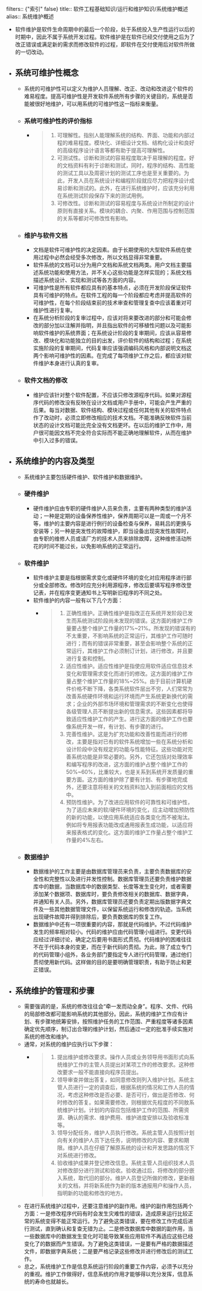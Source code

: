 filters:: {"索引" false}
title:: 软件工程基础知识/运行和维护知识/系统维护概述
alias:: 系统维护概述

- 软件维护是软件生命周期中的最后一个阶段，处于系统投入生产性运行以后的时期中，因此不属于系统开发过程。软件维护是在软件已经交付使用之后为了改正错误或满足新的需求而修改软件的过程，即软件在交付使用后对软件所做的一切改动。
- ## 系统可维护性概念
	- 系统的可维护性可以定义为维护人员理解、改正、改动和改进这个软件的难易程度。提高可维护性是开发软件系统所有步骤的关键目的，系统是否能被很好地维护，可以用系统的可维护性这一指标来衡量。
	- ### 系统可维护性的评价指标
		- > 1. 可理解性。指别人能理解系统的结构、界面、功能和内部过程的难易程度。模块化、详细设计文档、结构化设计和良好的高级程序设计语言等都有助于提高可理解性。
		  > 2. 可测试性。诊断和测试的容易程度取决于易理解的程度。好的文档资料有利于诊断和测试，同时，程序的结构、高性能的测试工具以及周密计划的测试工序也是至关重要的。为此，开发人员在系统设计和编程阶段就应尽力把程序设计成易诊断和测试的。此外，在进行系统维护时，应该充分利用在系统测试阶段保存下来的测试用例。
		  > 3. 可修改性。诊断和测试的容易程度与系统设计所制定的设计原则有直接关系。模块的耦合、内聚、作用范围与控制范围的关系等都对可修改性有影响。
	- ### 维护与软件文档
		- 文档是软件可维护性的决定因素。由于长期使用的大型软件系统在使用过程中必然会经受多次修改，所以文档显得非常重要。
		- 软件系统的文档可以分为用户文档和系统文档两类。用户文档主要描述系统功能和使用方法，并不关心这些功能是怎样实现的；系统文档描述系统设计、实现和测试等各方面的内容。
		- 可维护性是所有软件都应具有的基本特点，必须在开发阶段保证软件具有可维护的特点。在软件工程的每一个阶段都应考虑并提高软件的可维护性，在每个阶段结束前的技术审查和管理复查中应该着重对可维护性进行复审。
		- 在系统分析阶段的复审过程中，应该对将来要改进的部分和可能会修改的部分加以注解并指明，并且指出软件的可移植性问题以及可能影响软件维护的系统界面；在系统设计阶段的复审期间，应该从容易修改、模块化和功能独立的目的出发，评价软件的结构和过程；在系统实施阶段的复审期间，代码复审应该强调编码风格和内部说明文档这两个影响可维护性的因素。在完成了每项维护工作之后，都应该对软件维护本身进行认真的复审。
	- ### 软件文档的修改
		- 维护应该针对整个软件配置，不应该只修改源程序代码。如果对源程序代码的修改没有反映在设计文档或用户手册中，可能会产生严重的后果。每当对数据、软件结构、模块过程或任何其他有关的软件特点作了改动时，必须立即修改相应的技术文档。不能准确反映软件当前状态的设计文档可能比完全没有文档更坏。在以后的维护工作中，用户很可能因文档不完全符合实际而不能正确地理解软件，从而在维护中引入过多的错误。
- ## 系统维护的内容及类型
	- 系统维护主要包括硬件维护、软件维护和数据维护。
	- ### 硬件维护
		- 硬件维护应由专职的硬件维护人员来负责，主要有两种类型的维护活动；一种是定期的设备保养性维护，保养周期可以是一周或一个月不等，维护的主要内容是进行例行的设备检查与保养，易耗吕的更换与安装等；另一种是突发性的故障维护，即当设备出现突发性故障时，由专职的维修人员或请厂方的技术人员来排除故障，这种维修活动所花的时间不能过长，以免影响系统的正常运行。
	- ### 软件维护
		- 软件维护主要是指根据需求变化或硬件环境的变化对应用程序进行部分或全部修改。修改时应充分利用源程序，修改后要填写程序修改登记表，并在程序变更通知书上写明新旧程序的不同之处。
		- 软件维护的内容一般有以下几个方面：
			- > 1. 正确性维护。正确性维护是指改正在系统开发阶段已发生而系统测试阶段尚未发现的错误。这方面的维护工作量要占整个维护工作量的17%~21%。所发现的错误有的不太重要，不影响系统的正常运行，其维护工作可随时进行；而有的错误非常重要，甚至会影响整个系统的正常运行，其维护工作必须制订计划，进行修改，并且要进行复查和控制。
			  > 2. 适应性维护。适应性维护是指使应用软件适应信息技术变化和管理需求变化而进行的修改。这方面的维护工作量占整个维护工作量的18%~25%。由于目前计算机硬件价格不断下降，各类系统软件层出不穷，人们常常为改善系统硬件环境和运行环境而产生系统更新换代的需求；企业的外部市场环境和管理需求的不断变化也使得各级管理人员不断提出新的信息需求。这些因素都将导致适应性维护工作的产生。进行这方面的维护工作也要像系统开发一样，有计划、有步骤的进行。
			  > 3. 完善性维护。这是为扩充功能和改善性能而进行的修改，主要是指对已有的软件系统增加一些在系统分析和设计阶段中没有规定的功能与性能特征。这些功能对完善系统功能是非常必要的。另外，它还包括对处理效率和编写程序的改进，这方面的维护占整个维护工作的50%~60%，比重较大，也是关系到系统开发质量的重要方面。这方面的维护除了要有计划、有步骤地完成外，还要注意将相关的文档资料加入到前面相应的文档中。
			  > 4. 预防性维护。为了改进应用软件的可靠性和可维护性，为了适应未来的软/硬件环境的变化，应主动增加预防性的新的功能，以使应用系统适应各类变化而不被淘汰。例如将专用报表功能改成通用报表生成功能，以适应将来报表格式的变化。这方面的维护工作量占整个维护工作量的4%左右。
	- ### 数据维护
		- 数据维护的工作主要是由数据库管理员来负责，主要负责数据库的安全性和完整性以及进行并发性控制。数据库管理员还要负责维护数据库中的数据，当数据库中的数据类型、长度等发生变化时，或者需要添加某个数据项、数据库时，要负责修改相关的数据库、数据字典，并通知有关人员。另外，数据库管理员还要负责定期出版数据字典文件及一些其他数据管理文件，以保留系统运行和修改的轨迹。当系统出现硬件故障并得到排除后，要负责数据库的恢复工作。
		- 数据维护中还有一项很重要的内容，那就是代码维护。不过代码维护发生的频率相对较小。代码的维护应由代码管理小组进行。变更代码应经过详细讨论，确定之后要用书面形式贯彻。代码维护的困难往往不在于代码本身的变更，而在于新代码的贯彻。为此，除了成立专门的代码管理小组外，各业务部门要指定专人进行代码管理，通过他们贯彻使用新代码。这样做的目的是要明确管理职责，有助于防止和更正错误。
- ## 系统维护的管理和步骤
	- 需要强调的是，系统的修改往往会“牵一发而动全身”。程序、文件、代码的局部修改都可能影响系统的其他部分。因此，系统的维护工作应有计划、有步骤地统筹安排，按照维护任务的工作范围、严重程度等诸多因素确定优先顺序，制订出合理的维护计划，然后通过一定的批准手续实施对系统的修改和维护。
	- 通常，对系统的维护应执行以下步骤：
		- > 1. 提出维护或修改要求。操作人员或业务领导用书面形式向系统维护工作的主管人员提出对某项工作的修改要求。这种修改要求一般不能直接向程序员提出。
		  > 2. 领导审查并做出答复，如同意修改则列入维护计划。系统主管人员进行一定的调查后，根据系统的情况和工作人员的情况，考虑这种修改是否必要、是否可行，做出是否修改、何时修改的答复。如果需要修改，则根据优先程度的不同敖系统维护计划。计划的内容应包括维护工作的范围、所需资源、确认的需求、维护费用、维护进度安排以及验收标准等。
		  > 3. 领导分配任务，维护人员执行修改。系统主管人员按照计划向有关的维护人员下达任务，说明修改的内容、要求和期限。维护人员在仔细了解原系统的设计和开发思路的情况下对系统进行修改。
		  > 4. 验收维护成果并登记修改信息。系统主管人员组织技术人员对修改部分进行测试和验收。验收通过后，将修改的部分嵌入系统，取代旧的部分。维护人员登记所做的修改，更新相关的文档，并将新系统作为新的版本通报用户和操作人员，指明新的功能和修改的地方。
	- 在进行系统维护过程中，还要注意维护的副作用。维护的副作用包括两个方面：一是修改程序代码有时会发生灾难性的错误，造成原来运行比较正常的系统变得不能正常运行。为了避免这类错误，要在修改工作完成后进行测试，直到确认和复查无错为止。二是修改数据库中数据的副作用，当一些数据库中的数据发生变化时可能导致某些应用软件不再适应这些已经变化了的数据而产生错误。为了避免这类错误，一是要有严格的数据描述文件，即数据字典系统；二是要严格记录这些修改并进行修改后的测试工作。
	- 总之，系统维护工作是信息系统运行阶段的重要工作内容，必须予以充分的重视。维护工作做得好，信息系统的作用才能够得以充分发挥，信息系统的寿命也就越长。